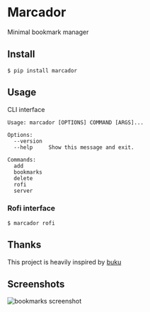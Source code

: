 # Marcador

Minimal bookmark manager

## Install

	$ pip install marcador

## Usage

CLI interface
	

    Usage: marcador [OPTIONS] COMMAND [ARGS]...

    Options:
      --version
      --help     Show this message and exit.

    Commands:
      add
      bookmarks
      delete
      rofi
      server

### Rofi interface

	$ marcador rofi

## Thanks
This project is heavily inspired by [buku](https://github.com/jarun/Buku)

## Screenshots
![bookmarks screenshot](https://raw.githubusercontent.com/joajfreitas/marcador/master/showcase_pretty.png)
